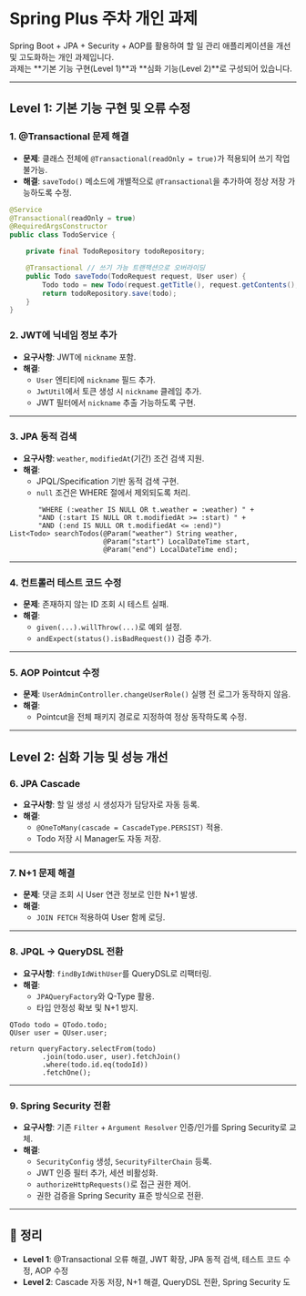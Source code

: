 #  Spring Plus 주차 개인 과제

Spring Boot + JPA + Security + AOP를 활용하여 할 일 관리 애플리케이션을 개선 및 고도화하는 개인 과제입니다.  
과제는 **기본 기능 구현(Level 1)**과 **심화 기능(Level 2)**로 구성되어 있습니다.

---

## Level 1: 기본 기능 구현 및 오류 수정

### 1. @Transactional 문제 해결
- **문제**: 클래스 전체에 `@Transactional(readOnly = true)`가 적용되어 쓰기 작업 불가능.
- **해결**: `saveTodo()` 메소드에 개별적으로 `@Transactional`을 추가하여 정상 저장 가능하도록 수정.

```java
@Service
@Transactional(readOnly = true)
@RequiredArgsConstructor
public class TodoService {

    private final TodoRepository todoRepository;

    @Transactional // 쓰기 가능 트랜잭션으로 오버라이딩
    public Todo saveTodo(TodoRequest request, User user) {
        Todo todo = new Todo(request.getTitle(), request.getContents(), user);
        return todoRepository.save(todo);
    }
}
```
### 2. JWT에 닉네임 정보 추가
- **요구사항**: JWT에 `nickname` 포함.
- **해결**:
    - `User` 엔티티에 `nickname` 필드 추가.
    - `JwtUtil`에서 토큰 생성 시 `nickname` 클레임 추가.
    - JWT 필터에서 `nickname` 추출 가능하도록 구현.

---

### 3. JPA 동적 검색
- **요구사항**: `weather`, `modifiedAt`(기간) 조건 검색 지원.
- **해결**:
    - JPQL/Specification 기반 동적 검색 구현.
    - `null` 조건은 WHERE 절에서 제외되도록 처리.
```@Query("SELECT t FROM Todo t " +
       "WHERE (:weather IS NULL OR t.weather = :weather) " +
       "AND (:start IS NULL OR t.modifiedAt >= :start) " +
       "AND (:end IS NULL OR t.modifiedAt <= :end)")
List<Todo> searchTodos(@Param("weather") String weather,
                       @Param("start") LocalDateTime start,
                       @Param("end") LocalDateTime end);
 ```
---

### 4. 컨트롤러 테스트 코드 수정
- **문제**: 존재하지 않는 ID 조회 시 테스트 실패.
- **해결**:
    - `given(...).willThrow(...)`로 예외 설정.
    - `andExpect(status().isBadRequest())` 검증 추가.

---

### 5. AOP Pointcut 수정
- **문제**: `UserAdminController.changeUserRole()` 실행 전 로그가 동작하지 않음.
- **해결**:
    - Pointcut을 전체 패키지 경로로 지정하여 정상 동작하도록 수정.

---

## Level 2: 심화 기능 및 성능 개선

### 6. JPA Cascade
- **요구사항**: 할 일 생성 시 생성자가 담당자로 자동 등록.
- **해결**:
    - `@OneToMany(cascade = CascadeType.PERSIST)` 적용.
    - Todo 저장 시 Manager도 자동 저장.

---

### 7. N+1 문제 해결
- **문제**: 댓글 조회 시 User 연관 정보로 인한 N+1 발생.
- **해결**:
    - `JOIN FETCH` 적용하여 User 함께 로딩.

---

### 8. JPQL → QueryDSL 전환
- **요구사항**: `findByIdWithUser`를 QueryDSL로 리팩터링.
- **해결**:
    - `JPAQueryFactory`와 Q-Type 활용.
    - 타입 안정성 확보 및 N+1 방지.
```
QTodo todo = QTodo.todo;
QUser user = QUser.user;

return queryFactory.selectFrom(todo)
        .join(todo.user, user).fetchJoin()
        .where(todo.id.eq(todoId))
        .fetchOne();
```
---

### 9. Spring Security 전환
- **요구사항**: 기존 `Filter` + `Argument Resolver` 인증/인가를 Spring Security로 교체.
- **해결**:
    - `SecurityConfig` 생성, `SecurityFilterChain` 등록.
    - JWT 인증 필터 추가, 세션 비활성화.
    - `authorizeHttpRequests()`로 접근 권한 제어.
    - 권한 검증을 Spring Security 표준 방식으로 전환.

---

## 🚀 정리
- **Level 1**: @Transactional 오류 해결, JWT 확장, JPA 동적 검색, 테스트 코드 수정, AOP 수정
- **Level 2**: Cascade 자동 저장, N+1 해결, QueryDSL 전환, Spring Security 도